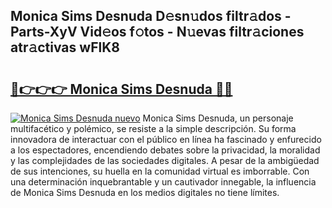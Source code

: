 ## Monica Sims Desnuda D𝚎sn𝚞dos filtr𝚊dos - Parts-XyV Vid𝚎os f𝚘tos - N𝚞evas filtr𝚊ciones atr𝚊ctivas wFlK8

# <h2><a href="http://mb3spa.tromn.icu/?c=Monica+Sims+Desnuda">🔗👉👉👉 Monica Sims Desnuda 🔗🔗</a></h2>

[![Monica Sims Desnuda nuevo](https://i.imgur.com/pEAQMta.gif)](http://mb3spa.tromn.icu/?c=Monica+Sims+Desnuda)
Monica Sims Desnuda, un personaje multifacético y polémico, se resiste a la simple descripción. Su forma innovadora de interactuar con el público en línea ha fascinado y enfurecido a los espectadores, encendiendo debates sobre la privacidad, la moralidad y las complejidades de las sociedades digitales. A pesar de la ambigüedad de sus intenciones, su huella en la comunidad virtual es imborrable. Con una determinación inquebrantable y un cautivador innegable, la influencia de Monica Sims Desnuda en los medios digitales no tiene límites.
